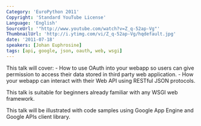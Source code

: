 ```yaml
---
Category: 'EuroPython 2011'
Copyright: 'Standard YouTube License'
Language: 'English'
SourceUrl: '"http://www.youtube.com/watch?v=Z_q-52ap-Vg"'
ThumbnailUrl: 'http://i.ytimg.com/vi/Z_q-52ap-Vg/hqdefault.jpg'
date: '2011-07-18'
speakers: [Johan Euphrosine]
tags: [api, google, json, oauth, web, wsgi]
---
```

This talk will cover: - How to use OAuth into your webapp so users can give
permission to access their data stored in third party web application. - How
your webapp can interact with their Web API using RESTful JSON protocols.

This talk is suitable for beginners already familiar with any WSGI web
framework.

This talk will be illustrated with code samples using Google App Engine and
Google APIs client library.

